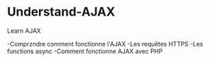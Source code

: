 # Understand-AJAX
Learn AJAX

-Comprzndre comment fonctionne l'AJAX
-Les requêtes HTTPS
-Les functions async
-Comment fonctionne AJAX avec PHP
